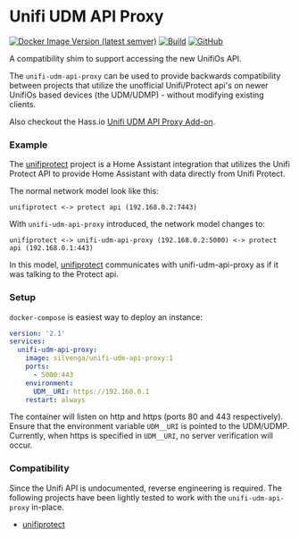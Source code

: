 # Unifi UDM API Proxy

[![Docker Image Version (latest semver)](https://img.shields.io/docker/v/silvenga/unifi-udm-api-proxy?label=docker%20hub&sort=semver&cacheSeconds=3600&logo=Docker&logoColor=WhiteSmoke)](https://hub.docker.com/r/silvenga/unifi-udm-api-proxy)
[![Build](https://github.com/Silvenga/unifi-udm-api-proxy/workflows/Build/badge.svg)](https://github.com/Silvenga/unifi-udm-api-proxy/actions)
[![GitHub](https://img.shields.io/github/license/Silvenga/unifi-udm-api-proxy?cacheSeconds=3600)](https://github.com/Silvenga/unifi-udm-api-proxy/blob/master/LICENSE)

A compatibility shim to support accessing the new UnifiOs API.

The `unifi-udm-api-proxy` can be used to provide backwards compatibility between projects that utilize the unofficial Unifi/Protect api's on newer UnifiOs based devices (the UDM/UDMP) - without modifying existing clients.

Also checkout the Hass.io [Unifi UDM API Proxy Add-on](https://github.com/Silvenga/unifi-udm-api-proxy-ha).

### Example

The [unifiprotect](https://github.com/briis/unifiprotect) project is a Home Assistant integration that utilizes the Unifi Protect API to provide Home Assistant with data directly from Unifi Protect.

The normal network model look like this:

```
unifiprotect <-> protect api (192.168.0.2:7443)
```

With `unifi-udm-api-proxy` introduced, the network model changes to:

```
unifiprotect <-> unifi-udm-api-proxy (192.168.0.2:5000) <-> protect api (192.168.0.1:443)
```

In this model, [unifiprotect](https://github.com/briis/unifiprotect) communicates with unifi-udm-api-proxy as if it was talking to the Protect api.

### Setup

`docker-compose` is easiest way to deploy an instance:

```yaml
version: '2.1'
services:
  unifi-udm-api-proxy:
    image: silvenga/unifi-udm-api-proxy:1
    ports:
      - 5000:443
    environment:
      UDM__URI: https://192.168.0.1
    restart: always
```

The container will listen on http and https (ports 80 and 443 respectively). Ensure that the environment variable `UDM__URI` is pointed to the UDM/UDMP. Currently, when https is specified in `UDM__URI`, no server verification will occur.

### Compatibility

Since the Unifi API is undocumented, reverse engineering is required. The following projects have been lightly tested to work with the `unifi-udm-api-proxy` in-place.

- [unifiprotect](https://github.com/briis/unifiprotect)
